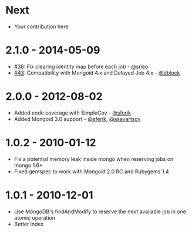Next
====
* Your contribution here.

2.1.0 - 2014-05-09
==================
* [#38](https://github.com/collectiveidea/delayed_job_mongoid/pull/38): Fix clearing identity map before each job - [@srleo](https://github.com/srleo)
* [#43](https://github.com/collectiveidea/delayed_job_mongoid/pull/43): Compatibility with Mongoid 4.x and Delayed Job 4.x - [@dblock](https://github.com/dblock)

2.0.0 - 2012-08-02
==================
* Added code coverage with SimpleCov - [@sferik](https://github.com/sferik)
* Added Mongoid 3.0 support - [@sferik](https://github.com/sferik), [@asavartsov](https://github.com/asavartsov)

1.0.2 - 2010-01-12
==================
* Fix a potential memory leak inside mongo when reserving jobs on mongo 1.6+
* Fixed gemspec to work with Mongoid 2.0 RC and Rubygems 1.4

1.0.1 - 2010-12-01
==================
* Use MongoDB's findAndModify to reserve the next available job in one atomic operation
* Better index
